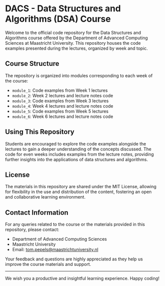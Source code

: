 # DACS - Data Structures and Algorithms (DSA) Course

Welcome to the official code repository for the Data Structures and Algorithms course offered by the Department of Advanced Computing Sciences at Maastricht University. This repository houses the code examples presented during the lectures, organized by week and topic.

## Course Structure

The repository is organized into modules corresponding to each week of the course:

- `module_1`: Code examples from Week 1 lectures
- `module_2`: Week 2 lectures and lecture notes code
- `module_3`: Code examples from Week 3 lectures
- `module_4`: Week 4 lectures and lecture notes code
- `module_5`: Code examples from Week 5 lectures
- `module_6`: Week 6 lectures and lecture notes code

## Using This Repository

Students are encouraged to explore the code examples alongside the lectures to gain a deeper understanding of the concepts discussed. The code for even weeks includes examples from the lecture notes, providing further insights into the applications of data structures and algorithms.

## License

The materials in this repository are shared under the MIT License, allowing for flexibility in the use and distribution of the content, fostering an open and collaborative learning environment.

## Contact Information

For any queries related to the course or the materials provided in this repository, please contact:

- Department of Advanced Computing Sciences
- Maastricht University
- Email: tom.pepels@maastrichtuniversity.nl

Your feedback and questions are highly appreciated as they help us improve the course materials and support.

---

We wish you a productive and insightful learning experience. Happy coding!
